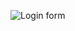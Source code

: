 ![Login form](https://github.com/Dinesh-babu-M/react_login_form/assets/153515225/7be7d80d-0516-41d6-bdb1-4acd842c4e2d)
